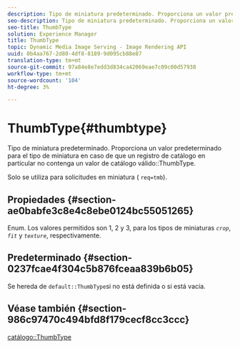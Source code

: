 ```yaml
---
description: Tipo de miniatura predeterminado. Proporciona un valor predeterminado para el tipo de miniatura en caso de que un registro de catálogo en particular no contenga un valor ThumbType de catálogo válido.
seo-description: Tipo de miniatura predeterminado. Proporciona un valor predeterminado para el tipo de miniatura en caso de que un registro de catálogo en particular no contenga un valor ThumbType de catálogo válido.
seo-title: ThumbType
solution: Experience Manager
title: ThumbType
topic: Dynamic Media Image Serving - Image Rendering API
uuid: 0b4aa767-2d80-4df8-8189-9d095cb88e87
translation-type: tm+mt
source-git-commit: 97a84e8e7edd3d834ca42069eae7c09c00d57938
workflow-type: tm+mt
source-wordcount: '104'
ht-degree: 3%

---
```



# ThumbType{#thumbtype}

Tipo de miniatura predeterminado. Proporciona un valor predeterminado para el tipo de miniatura en caso de que un registro de catálogo en particular no contenga un valor de catálogo válido::ThumbType.

Solo se utiliza para solicitudes en miniatura ( `req=tmb`).

## Propiedades {#section-ae0babfe3c8e4c8ebe0124bc55051265}

Enum. Los valores permitidos son 1, 2 y 3, para los tipos de miniaturas *`crop`*, *`fit`* y *`texture`*, respectivamente.

## Predeterminado {#section-0237fcae4f304c5b876fceaa839b6b05}

Se hereda de `default::ThumbType`si no está definida o si está vacía.

## Véase también {#section-986c97470c494bfd8f179cecf8cc3ccc}

[catálogo::ThumbType](../../../../../is-api/image-catalog/image-serving-api-ref/c-image-catalog-reference/c-image-svg-data-reference/c-image-data-reference/r-thumbtype-cat.md#reference-41149ddffc8749cba2f8d9c8e2611e03)
